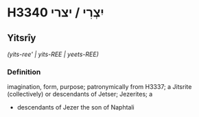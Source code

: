 # H3340 יִצְרִי / יצרי

## Yitsrîy

_(yits-ree' | yits-REE | yeets-REE)_

### Definition

imagination, form, purpose;  patronymically from H3337; a Jitsrite (collectively) or descendants of Jetser; Jezerites; a

- descendants of Jezer the son of Naphtali

